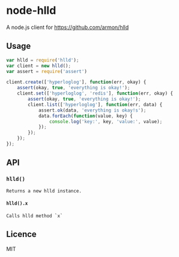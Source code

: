 node-hlld
=========

A node.js client for https://github.com/armon/hlld

## Usage

```javascript
var hlld = require('hlld');
var client = new hlld();
var assert = require('assert')

client.create(['hyperloglog'], function(err, okay) {
    assert(okay, true, 'everything is okay!');
    client.set(['hyperloglog', 'redis'], function(err, okay) {
        assert(okay, true, 'everything is okay!');
        client.list(['hyperloglog'], function(err, data) {
            assert.ok(data, 'everything is okay!s');
            data.forEach(function(value, key) {
                console.log('key:', key, 'value:', value);
            });
        });
    });
});
```

## API

### `hlld()`
    Returns a new hlld instance.
#### `hlld().x`
    Calls hlld method `x`

## Licence
MIT
